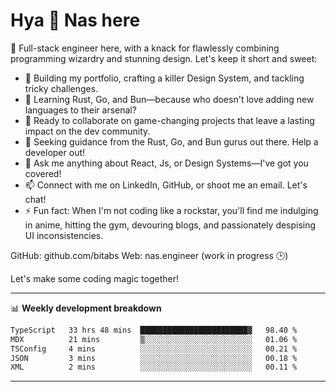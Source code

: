 # Hya 👋 Nas here

👋 Full-stack engineer here, with a knack for flawlessly combining programming wizardry and stunning design. Let's keep it short and sweet:

- 🔭 Building my portfolio, crafting a killer Design System, and tackling tricky challenges.
- 🌱 Learning Rust, Go, and Bun—because who doesn't love adding new languages to their arsenal?
- 👯 Ready to collaborate on game-changing projects that leave a lasting impact on the dev community.
- 🤔 Seeking guidance from the Rust, Go, and Bun gurus out there. Help a developer out!
- 💬 Ask me anything about React, Js, or Design Systems—I've got you covered!
- 📫 Connect with me on LinkedIn, GitHub, or shoot me an email. Let's chat!
- ⚡ Fun fact: When I'm not coding like a rockstar, you'll find me indulging in anime, hitting the gym, devouring blogs, and passionately despising UI inconsistencies.

GitHub: github.com/bitabs
Web: nas.engineer (work in progress 🕒)

Let's make some coding magic together!

-------
📊 **Weekly development breakdown**
<!--START_SECTION:waka-->

```txt
TypeScript   33 hrs 48 mins  ████████████████████████▓   98.40 %
MDX          21 mins         ▒░░░░░░░░░░░░░░░░░░░░░░░░   01.06 %
TSConfig     4 mins          ░░░░░░░░░░░░░░░░░░░░░░░░░   00.21 %
JSON         3 mins          ░░░░░░░░░░░░░░░░░░░░░░░░░   00.18 %
XML          2 mins          ░░░░░░░░░░░░░░░░░░░░░░░░░   00.11 %
```

<!--END_SECTION:waka-->
-------
